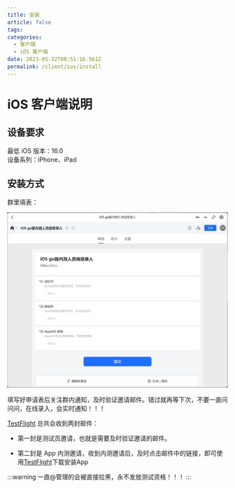 ```yaml
---
title: 安装
article: false
tags:
categories: 
  - 客户端
  - iOS 客户端
date: 2023-05-22T08:51:16.561Z
permalink: /client/ios/install
---
```


# iOS 客户端说明

## 设备要求

最低 iOS 版本：16.0  
设备系列：iPhone、iPad

## 安装方式

群里填表： 

<img src="./images/join.png" alt="drawing" width="800"/>

填写好申请表后关注群内通知，及时验证邀请邮件。错过就再等下次，不要一直问问问，在线录入，会实时通知！！！

[TestFlight](https://apps.apple.com/app/id899247664) 总共会收到两封邮件： 

- 第一封是测试员邀请，也就是需要及时验证邀请的邮件。

- 第二封是 App 内测邀请，收到内测邀请后，及时点击邮件中的链接，即可使用[TestFlight](https://apps.apple.com/app/id899247664)下载安装App

:::warning
一直@管理的会被直接拉黑，永不发放测试资格！！！
:::